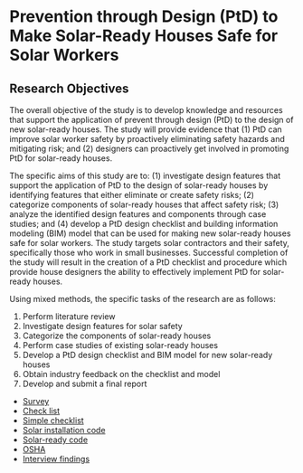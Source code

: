 # Prevention through Design (PtD) to Make Solar-Ready Houses Safe for Solar Workers


## Research Objectives

The overall objective of the study is to develop knowledge and resources that support the application of prevent through design (PtD) to the design of new solar-ready houses. The study will provide evidence that (1) PtD can improve solar worker safety by proactively eliminating safety hazards and mitigating risk; and (2) designers can proactively get involved in promoting PtD for solar-ready houses.

The specific aims of this study are to: (1) investigate design features that support the application of PtD to the design of solar-ready houses by identifying features that either eliminate or create safety risks; (2) categorize components of solar-ready houses that affect safety risk; (3) analyze the identified design features and components through case studies; and (4) develop a PtD design checklist and building information modeling (BIM) model that can be used for making new solar-ready houses safe for solar workers. The study targets solar contractors and their safety, specifically those who work in small businesses. Successful completion of the study will result in the creation of a PtD checklist and procedure which provide house designers the ability to effectively implement PtD for solar-ready houses.

Using mixed methods, the specific tasks of the research are as follows:

1. Perform literature review
2. Investigate design features for solar safety
3. Categorize the components of solar-ready houses
4. Perform case studies of existing solar-ready houses
5. Develop a PtD design checklist and BIM model for new solar-ready houses
6. Obtain industry feedback on the checklist and model
7. Develop and submit a final report


* [Survey](https://github.com/reconjohn/PtD/blob/master/docs/survey.md)
* [Check list](https://github.com/reconjohn/PtD/blob/master/docs/checklist.md)
* [Simple checklist](https://github.com/reconjohn/PtD/blob/master/docs/checklist_sim.md)
* [Solar installation code](https://github.com/reconjohn/PtD/blob/master/docs/code_req.md)
* [Solar-ready code](https://github.com/reconjohn/PtD/blob/master/docs/energy_code.md)
* [OSHA](https://github.com/reconjohn/PtD/blob/master/docs/osha.md)
* [Interview findings](https://github.com/reconjohn/PtD/blob/master/docs/solar_ready.md)


